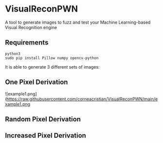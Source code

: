 # VisualReconPWN
A tool to generate images to fuzz and test your Machine Learning-based Visual Recognition engine

## Requirements
```
python3
sudo pip install Pillow numpy opencv-python

```



It is able to generate 3 different sets of images:


## One Pixel Derivation
![example1.png](https://raw.githubusercontent.com/corneacristian/VisualReconPWN/main/example1.png

## Random Pixel Derivation


## Increased Pixel Derivation



